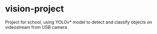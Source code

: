 # vision-project
Project for school, using YOLOv* model to detect and classify objects on videostream from USB camera
